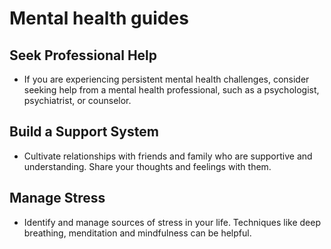 # Mental health guides
## Seek Professional Help
- If you are experiencing persistent mental health challenges, consider seeking help from a
  mental health professional, such as a psychologist, psychiatrist, or counselor.
## Build a Support System 
- Cultivate relationships with friends and family who are supportive and understanding.
  Share your thoughts and feelings with them.
## Manage Stress
- Identify and manage sources of stress in your life. Techniques like deep breathing,
  menditation and mindfulness can be helpful.
